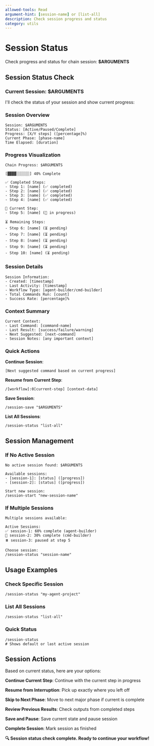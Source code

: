 ```yaml
---
allowed-tools: Read
argument-hint: [session-name] or [list-all]
description: Check session progress and status
category: utils
---
```


# Session Status

Check progress and status for chain session: **$ARGUMENTS**

## Session Status Check

### Current Session: $ARGUMENTS

I'll check the status of your session and show current progress:

### Session Overview
```
Session: $ARGUMENTS
Status: [Active/Paused/Complete]
Progress: [X/Y steps] ([percentage]%)
Current Phase: [phase-name]
Time Elapsed: [duration]
```

### Progress Visualization
```
Chain Progress: $ARGUMENTS

[▓▓▓▓░░░░░░] 40% Complete

✅ Completed Steps:
- Step 1: [name] (✅ completed)
- Step 2: [name] (✅ completed) 
- Step 3: [name] (✅ completed)
- Step 4: [name] (✅ completed)

🔄 Current Step:
- Step 5: [name] (🔄 in progress)

⏳ Remaining Steps:
- Step 6: [name] (⏳ pending)
- Step 7: [name] (⏳ pending)
- Step 8: [name] (⏳ pending)
- Step 9: [name] (⏳ pending)
- Step 10: [name] (⏳ pending)
```

### Session Details
```
Session Information:
- Created: [timestamp]
- Last Activity: [timestamp]
- Workflow Type: [agent-builder/cmd-builder]
- Total Commands Run: [count]
- Success Rate: [percentage]%
```

### Context Summary
```
Current Context:
- Last Command: [command-name]
- Last Result: [success/failure/warning]
- Next Suggested: [next-command]
- Session Notes: [any important context]
```

### Quick Actions

**Continue Session**:
```
[Next suggested command based on current progress]
```

**Resume from Current Step**:
```
/[workflow]:0[current-step] [context-data]
```

**Save Session**:
```
/session-save "$ARGUMENTS"
```

**List All Sessions**:
```
/session-status "list-all"
```

## Session Management

### If No Active Session
```
No active session found: $ARGUMENTS

Available sessions:
- [session-1]: [status] ([progress])
- [session-2]: [status] ([progress])

Start new session:
/session-start "new-session-name"
```

### If Multiple Sessions
```
Multiple sessions available:

Active Sessions:
✅ session-1: 60% complete (agent-builder)
🔄 session-2: 30% complete (cmd-builder)
⏸️ session-3: paused at step 5

Choose session:
/session-status "session-name"
```

## Usage Examples

### Check Specific Session
```
/session-status "my-agent-project"
```

### List All Sessions
```
/session-status "list-all"
```

### Quick Status
```
/session-status
# Shows default or last active session
```

## Session Actions

Based on current status, here are your options:

**Continue Current Step**:
Continue with the current step in progress

**Resume from Interruption**:
Pick up exactly where you left off

**Skip to Next Phase**:
Move to next major phase if current is complete

**Review Previous Results**:
Check outputs from completed steps

**Save and Pause**:
Save current state and pause session

**Complete Session**:
Mark session as finished

**🔍 Session status check complete. Ready to continue your workflow!**